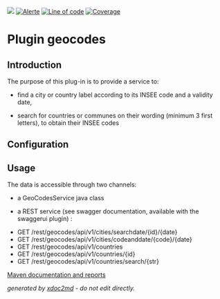 ![](https://dev.lutece.paris.fr/jenkins/buildStatus/icon?job=plugin-geocodes-deploy)
[![Alerte](https://dev.lutece.paris.fr/sonar/api/project_badges/measure?project=fr.paris.lutece.plugins%3Aplugin-geocodes&metric=alert_status)](https://dev.lutece.paris.fr/sonar/dashboard?id=fr.paris.lutece.plugins%3Aplugin-geocodes)
[![Line of code](https://dev.lutece.paris.fr/sonar/api/project_badges/measure?project=fr.paris.lutece.plugins%3Aplugin-geocodes&metric=ncloc)](https://dev.lutece.paris.fr/sonar/dashboard?id=fr.paris.lutece.plugins%3Aplugin-geocodes)
[![Coverage](https://dev.lutece.paris.fr/sonar/api/project_badges/measure?project=fr.paris.lutece.plugins%3Aplugin-geocodes&metric=coverage)](https://dev.lutece.paris.fr/sonar/dashboard?id=fr.paris.lutece.plugins%3Aplugin-geocodes)

# Plugin geocodes

## Introduction

The purpose of this plug-in is to provide a service to:

- find a city or country label according to its INSEE code and a validity date,

- search for countries or communes on their wording (minimum 3 first letters), to obtain their INSEE codes

## Configuration



## Usage

The data is accessible through two channels:

- a GeoCodesService java class

- a REST service (see swagger documentation, available with the swaggerui plugin) :

 
* GET /rest/geocodes/api/v1/cities/searchdate/{id}/{date}
* GET /rest/geocodes/api/v1/cities/codeanddate/{code}/{date}
* GET /rest/geocodes/api/v1/countries
* GET /rest/geocodes/api/v1/countries/{id}
* GET /rest/geocodes/api/v1/countries/search/{str}


[Maven documentation and reports](https://dev.lutece.paris.fr/plugins/plugin-geocodes/)



 *generated by [xdoc2md](https://github.com/lutece-platform/tools-maven-xdoc2md-plugin) - do not edit directly.*